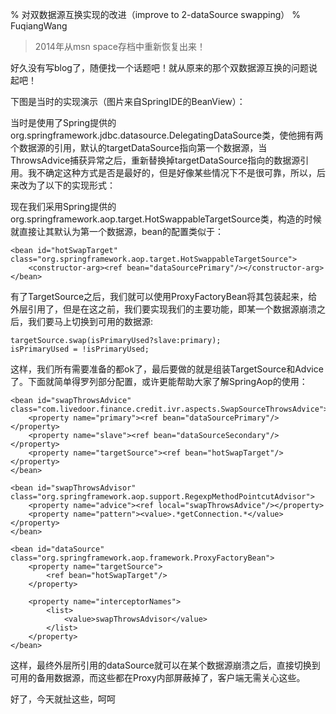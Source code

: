 % 对双数据源互换实现的改进（improve to 2-dataSource swapping）
% FuqiangWang

> 2014年从msn space存档中重新恢复出来！


好久没有写blog了，随便找一个话题吧！就从原来的那个双数据源互换的问题说起吧！

下图是当时的实现演示（图片来自SpringIDE的BeanView）：



当时是使用了Spring提供的org.springframework.jdbc.datasource.DelegatingDataSource类，使他拥有两个数据源的引用，默认的targetDataSource指向第一个数据源，当ThrowsAdvice捕获异常之后，重新替换掉targetDataSource指向的数据源引用。我不确定这种方式是否是最好的，但是好像某些情况下不是很可靠，所以，后来改为了以下的实现形式：



现在我们采用Spring提供的org.springframework.aop.target.HotSwappableTargetSource类，构造的时候就直接让其默认为第一个数据源，bean的配置类似于：

~~~~~~~ {.xml}
<bean id="hotSwapTarget" class="org.springframework.aop.target.HotSwappableTargetSource">
	<constructor-arg><ref bean="dataSourcePrimary"/></constructor-arg>
</bean>
~~~~~~~

有了TargetSource之后，我们就可以使用ProxyFactoryBean将其包装起来，给外层引用了，但是在这之前，我们要实现我们的主要功能，即某一个数据源崩溃之后，我们要马上切换到可用的数据源:

~~~~~~~ {.java}
targetSource.swap(isPrimaryUsed?slave:primary);
isPrimaryUsed = !isPrimaryUsed;
~~~~~~~

这样，我们所有需要准备的都ok了，最后要做的就是组装TargetSource和Advice了。下面就简单得罗列部分配置，或许更能帮助大家了解SpringAop的使用：

~~~~~~~ {.xml}
<bean id="swapThrowsAdvice" class="com.livedoor.finance.credit.ivr.aspects.SwapSourceThrowsAdvice">
	<property name="primary"><ref bean="dataSourcePrimary"/></property>
	<property name="slave"><ref bean="dataSourceSecondary"/></property>
	<property name="targetSource"><ref bean="hotSwapTarget"/></property>
</bean>
 
<bean id="swapThrowsAdvisor" class="org.springframework.aop.support.RegexpMethodPointcutAdvisor">
	<property name="advice"><ref local="swapThrowsAdvice"/></property>
	<property name="pattern"><value>.*getConnection.*</value></property>
</bean>
 
<bean id="dataSource" class="org.springframework.aop.framework.ProxyFactoryBean">
	<property name="targetSource">
		<ref bean="hotSwapTarget"/>
	</property>

	<property name="interceptorNames">
		<list>
			<value>swapThrowsAdvisor</value>
		</list>
	</property>
</bean>
~~~~~~~

这样，最终外层所引用的dataSource就可以在某个数据源崩溃之后，直接切换到可用的备用数据源，而这些都在Proxy内部屏蔽掉了，客户端无需关心这些。

好了，今天就扯这些，呵呵
